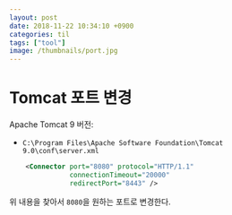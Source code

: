 ```yaml
---
layout: post
date: 2018-11-22 10:34:10 +0900
categories: til
tags: ["tool"]
image: /thumbnails/port.jpg
---
```


# Tomcat 포트 변경

Apache Tomcat 9 버전:

- `C:\Program Files\Apache Software Foundation\Tomcat 9.0\conf\server.xml`

```xml
    <Connector port="8080" protocol="HTTP/1.1"
               connectionTimeout="20000"
               redirectPort="8443" />
```

위 내용을 찾아서 `8080`을 원하는 포트로 변경한다.

